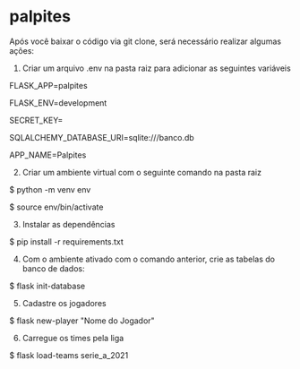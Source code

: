# palpites

Após você baixar o código via git clone, será necessário realizar algumas ações:

1) Criar um arquivo .env na pasta raiz para adicionar as seguintes variáveis

FLASK_APP=palpites

FLASK_ENV=development

SECRET_KEY=<coloque aqui uma senha complexa>

SQLALCHEMY_DATABASE_URI=sqlite:///banco.db

APP_NAME=Palpites

2) Criar um ambiente virtual com o seguinte comando na pasta raiz

$ python -m venv env

$ source env/bin/activate

3) Instalar as dependências

$ pip install -r requirements.txt

4) Com o ambiente ativado com o comando anterior, crie as tabelas do banco de dados:

$ flask init-database

5) Cadastre os jogadores

$ flask new-player "Nome do Jogador"

6) Carregue os times pela liga

$ flask load-teams serie_a_2021